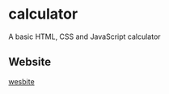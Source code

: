 # calculator

A basic HTML, CSS and JavaScript calculator

## Website

[wesbite](https://gamedev46.github.io/calculator/)
